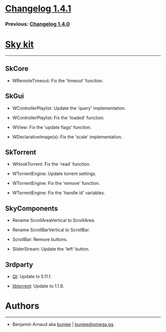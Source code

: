# [Changelog 1.4.1](http://omega.gg/Sky/changes/1.4.1.html)

### Previous: [Changelog 1.4.0](1.4.0.html)

# [Sky kit](http://omega.gg/Sky)
---

## SkCore

- WRemoteTimeout: Fix the 'timeout' function.


## SkGui

- WControllerPlaylist: Update the 'query' implementation.

- WControllerPlaylist: Fix the 'loaded' function.

- WView: Fix the 'update flags' function.

- WDeclarativeImage(s): Fix the 'scale' implementation.


## SkTorrent

- WHookTorrent: Fix the 'read' function.

- WTorrentEngine: Update torrent settings.

- WTorrentEngine: Fix the 'remove' function.

- WTorrentEngine: Fix the 'handle id' variables.


## SkyComponents

- Rename ScrollAreaVertical to ScrollArea.

- Rename ScrollBarVertical to ScrollBar.

- ScrollBar: Remove buttons.

- SliderStream: Update the 'left' button.


## 3rdparty

- [Qt](http://download.qt.io/official_releases/qt): Update to 5.11.1.

- [libtorrent](http://github.com/arvidn/libtorrent): Update to 1.1.8.


# Authors
---

- Benjamin Arnaud aka [bunjee](http://bunjee.me) | <bunjee@omega.gg>.
